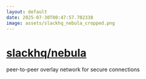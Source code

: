 ```yaml
---
layout: default
date: 2025-07-30T00:47:57.702338
image: assets/slackhq_nebula_cropped.png
---
```


# [slackhq/nebula](https://github.com/slackhq/nebula)

peer-to-peer overlay network for secure connections
